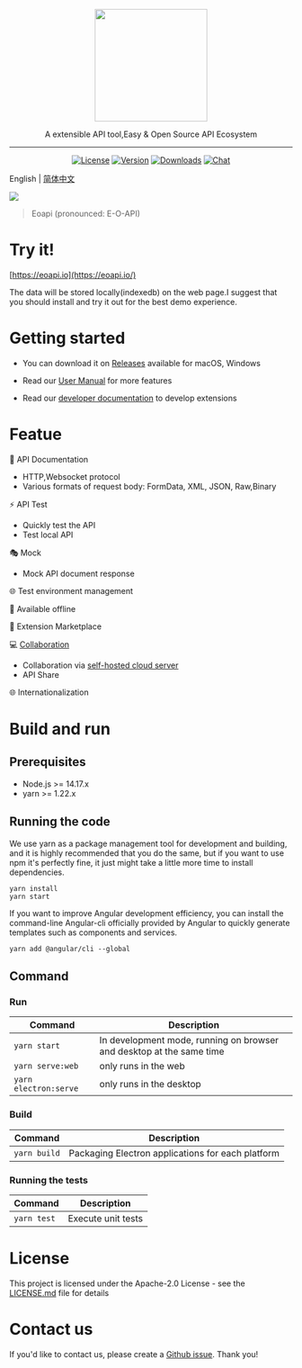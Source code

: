 <p align="center">
  <a href="https://github.com/eolinker/eoapi">
    <img width="200" src="./images/logo.png">
  </a>
</p>
<div align="center">
A extensible API tool,Easy & Open Source API Ecosystem
</div>
<hr>
<p align="center">
  <a href="https://github.com/eolinker/eoapi"><img src="https://img.shields.io/github/license/eolinker/eoapi?sanitize=true" alt="License"></a>
  <a href="https://github.com/eolinker/eoapi/releases"><img src="https://img.shields.io/github/v/release/eolinker/eoapi?sanitize=true" alt="Version"></a>
  <a href="https://github.com/eolinker/eoapi/releases"><img src="https://img.shields.io/github/downloads/eolinker/eoapi/total?sanitize=true" alt="Downloads"></a>
  <a href="https://discord.gg/W3uk39zJCR"><img src="https://img.shields.io/badge/chat-on%20discord-7289da.svg?sanitize=true" alt="Chat"></a>
</p>

English | [简体中文](README.md)

![](https://docs.eoapi.io/images/eoapi-demo-en.png)

> Eoapi (pronounced: E-O-API)

# Try it!

[https://eoapi.io](https://eoapi.io/)

The data will be stored locally(indexedb) on the web page.I suggest that you should install and try it out for the best demo experience.

# Getting started

- You can download it on [Releases](https://github.com/eolinker/eoapi/releases) available for macOS, Windows

- Read our [User Manual](https://docs.eoapi.io) for more features
- Read our [developer documentation](https://developer.eoapi.io) to develop extensions

# Featue

📃 API Documentation

- HTTP,Websocket protocol
- Various formats of request body: FormData, XML, JSON, Raw,Binary

⚡ API Test

- Quickly test the API
- Test local API

🎭 Mock

- Mock API document response

🌐 Test environment management

📶 Available offline

🌱 Extension Marketplace

💻 [Collaboration](https://docs.eoapi.io/docs/collaborate.html)

- Collaboration via [self-hosted cloud server](https://github.com/eolinker/eoapi-remote-server)
- API Share

🌐 Internationalization

# Build and run

## Prerequisites

- Node.js >= 14.17.x
- yarn >= 1.22.x

## Running the code

We use yarn as a package management tool for development and building, and it is highly recommended that you do the same, but if you want to use npm it's perfectly fine, it just might take a little more time to install dependencies.

```
yarn install
yarn start
```

If you want to improve Angular development efficiency, you can install the command-line Angular-cli officially provided by Angular to quickly generate templates such as components and services.

```
yarn add @angular/cli --global
```

## Command

### Run

| Command               | Description                                                          |
| --------------------- | -------------------------------------------------------------------- |
| `yarn start`          | In development mode, running on browser and desktop at the same time |
| `yarn serve:web`      | only runs in the web                                                 |
| `yarn electron:serve` | only runs in the desktop                                             |

### Build

| Command      | Description                                       |
| ------------ | ------------------------------------------------- |
| `yarn build` | Packaging Electron applications for each platform |

### Running the tests

| Command     | Description        |
| ----------- | ------------------ |
| `yarn test` | Execute unit tests |

# License

This project is licensed under the Apache-2.0 License - see the [LICENSE.md](LICENSE) file for details

# Contact us

If you'd like to contact us, please create a [Github issue](https://github.com/eolinker/eoapi/issues). Thank you!
